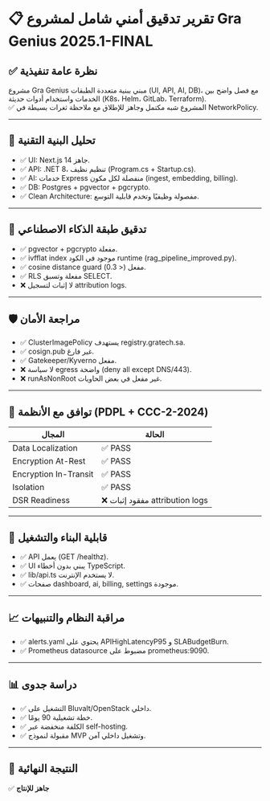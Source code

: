 
# 📋 تقرير تدقيق أمني شامل لمشروع Gra Genius 2025.1-FINAL

## ✅ نظرة عامة تنفيذية
مشروع Gra Genius مبني ببنية متعددة الطبقات (UI, API, AI, DB)، مع فصل واضح بين الخدمات واستخدام أدوات حديثة (K8s، Helm، GitLab، Terraform).  
✅ المشروع شبه مكتمل وجاهز للإطلاق مع ملاحظة ثغرات بسيطة في NetworkPolicy.

---

## 🧱 تحليل البنية التقنية
- ✅ UI: Next.js 14 جاهز.
- ✅ API: .NET 8، تنظيم نظيف (Program.cs + Startup.cs).
- ✅ AI: خدمات Express منفصلة لكل مكون (ingest, embedding, billing).
- ✅ DB: Postgres + pgvector + pgcrypto.
- ✅ Clean Architecture: مفصولة وظيفيًا وتخدم قابلية التوسع.

---

## 🧠 تدقيق طبقة الذكاء الاصطناعي
- ✅ pgvector + pgcrypto مفعلة.
- ✅ ivfflat index موجود في الكود runtime (rag_pipeline_improved.py).
- ✅ cosine distance guard مفعل (< 0.3).
- ✅ RLS مفعلة وتسبق SELECT.
- ❌ لا إثبات لتسجيل attribution logs.

---

## 🛡️ مراجعة الأمان
- ✅ ClusterImagePolicy يستهدف registry.gratech.sa.
- ✅ cosign.pub غير فارغ.
- ✅ Gatekeeper/Kyverno مفعل.
- ❌ لا سياسة egress واضحة (deny all except DNS/443).
- ❌ runAsNonRoot غير مفعل في بعض الحاويات.

---

## 🧮 توافق مع الأنظمة (PDPL + CCC-2-2024)
| المجال              | الحالة |
|---------------------|--------|
| Data Localization   | ✅ PASS |
| Encryption At-Rest  | ✅ PASS |
| Encryption In-Transit | ✅ PASS |
| Isolation           | ✅ PASS |
| DSR Readiness       | ❌ مفقود إثبات attribution logs |

---

## 🧪 قابلية البناء والتشغيل
- ✅ API يعمل (GET /healthz).
- ✅ UI يبني بدون أخطاء TypeScript.
- ✅ lib/api.ts لا يستخدم الإنترنت.
- ✅ صفحات dashboard, ai, billing, settings موجودة.

---

## 📈 مراقبة النظام والتنبيهات
- ✅ alerts.yaml يحتوي على APIHighLatencyP95 و SLABudgetBurn.
- ✅ Prometheus datasource مضبوط على prometheus:9090.

---

## 📊 دراسة جدوى
- ✅ التشغيل على Bluvalt/OpenStack داخلي.
- ✅ خطة تشغيلية 90 يومًا.
- ✅ الكلفة منخفضة عبر self-hosting.
- ✅ مقبولة لنموذج MVP وتشغيل داخلي آمن.

---

## 🧾 النتيجة النهائية
✅ **جاهز للإنتاج**
